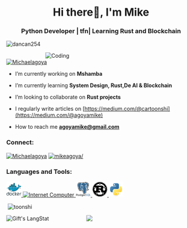 <h1 align="center">Hi there👋, I'm Mike</h1>

<h3 align="center"> Python Developer | tfn| Learning Rust and Blockchain</h3>

<p align="left"> <img src="https://komarev.com/ghpvc/?username=toonshi&label=Profile%20views&color=0e75b6&style=flat" alt="dancan254" /> </p>
<img align="right" alt="Coding" width="400" src="https://media.tenor.com/rePDfDWO3XoAAAAd/hacking.gif">

<p align="left"> <a href="https://twitter.com/MichaelAgoya" target="blank"><img src="https://img.shields.io/twitter/follow/Michaelagoya?logo=twitter&style=for-the-badge" alt="Michaelagoya" /></a> </p>

- I’m currently working on **Mshamba**
- I’m currently learning **System Design, Rust,De AI & Blockchain**

- I’m looking to collaborate on **Rust projects**

- I regularly write articles on [https://medium.com/@cartoonshi](https://medium.com/@agoyamike)


- How to reach me **agoyamike@gmail.com**



<h3 align="left">Connect:</h3>
<p align="left">
<a href="https://twitter.com/Michaelagoya" target="blank"><img align="center" src="https://raw.githubusercontent.com/rahuldkjain/github-profile-readme-generator/master/src/images/icons/Social/twitter.svg" alt="Michaelagoya" height="30" width="40" /></a>
<a href="https://linkedin.com/in/mikeagoya/" target="blank"><img align="center" src="https://raw.githubusercontent.com/rahuldkjain/github-profile-readme-generator/master/src/images/icons/Social/linked-in-alt.svg" alt="mikeagoya/" height="30" width="40" /></a>

</p>

<h3 align="left">Languages and Tools:</h3>
<p align="left">
  <a href="https://www.docker.com/" target="_blank" rel="noreferrer">
    <img src="https://raw.githubusercontent.com/devicons/devicon/master/icons/docker/docker-original-wordmark.svg" alt="Docker" width="40" height="40"/>
  </a>
  <a href="https://internetcomputer.org/" target="_blank" rel="noreferrer">
    <img src="https://avatars.githubusercontent.com/u/65022209?s=200&v=4" alt="Internet Computer" width="40" height="40"/>
  </a>
  <a href="https://www.postgresql.org/" target="_blank" rel="noreferrer">
    <img src="https://raw.githubusercontent.com/devicons/devicon/master/icons/postgresql/postgresql-original-wordmark.svg" alt="PostgreSQL" width="40" height="40"/>
  </a>
  <a href="https://www.rust-lang.org/" target="_blank" rel="noreferrer">
    <img src="https://raw.githubusercontent.com/devicons/devicon/master/icons/rust/rust-plain.svg" alt="Rust" width="40" height="40"/>
  </a>
  <a href="https://www.python.org/" target="_blank" rel="noreferrer">
    <img src="https://raw.githubusercontent.com/devicons/devicon/master/icons/python/python-original.svg" alt="Python" width="40" height="40"/>
  </a>
</p>


<p>&nbsp;<img align="center" src="https://github-readme-stats.vercel.app/api?username=toonshi&show_icons=true&locale=en" alt="toonshi" /></p>
<div style="display: flex; justify-content: left; align-items: left; gap: 100px;">
   <img src="https://api.githubtrends.io/user/svg/toonshi/langs?time_range=one_year&theme=dark" alt="Gift's LangStat"/>
   <img src="https://api.githubtrends.io/user/svg/toonshi/repos?time_range=one_year&group=other&theme=dark"/>
   
</div>

